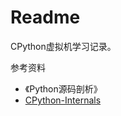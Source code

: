 # Readme

CPython虚拟机学习记录。

参考资料

+ 《Python源码剖析》
+ [CPython-Internals](https://github.com/zpoint/CPython-Internals)